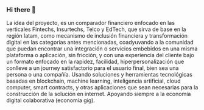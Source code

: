 ### Hi there 👋

<!--
**komparedigital/komparedigital** is a ✨ _special_ ✨ repository because its `README.md` (this file) appears on your GitHub profile.

Here are some ideas to get you started:

- 🔭 I’m currently working on ...
- 🌱 I’m currently learning ...
- 👯 I’m looking to collaborate on ...
- 🤔 I’m looking for help with ...
- 💬 Ask me about ...
- 📫 How to reach me: ...
- 😄 Pronouns: ...
- ⚡ Fun fact: ...
-->
La idea del proyecto, es un comparador financiero enfocado en las verticales Fintechs, Insurtechs, Telco y EdTech, que sirva de base en la región latam, como mecanismo de inclusión financiera y transformación digital en las categorías antes mencionadas, coadyuvando a la comunidad que puedan encontrar una integración o servicios embebidos en una misma plataforma o aplicación, sin fricción, y con una experiencia del cliente bajo un formato enfocado en la rapidez, facilidad, hiperpersonalización que conlleve a un journey satisfactorio para el usuario final, bien sea una persona o una compañía. Usando soluciones y herramientas tecnológicas basadas en blockchain, machine learning, inteligencia artificial, cloud computer, smart contracts, y otras aplicaciones que sean necesarias para la construcción de la solución en internet. Apoyando siempre a la economía digital colaborativa (economía gig).
